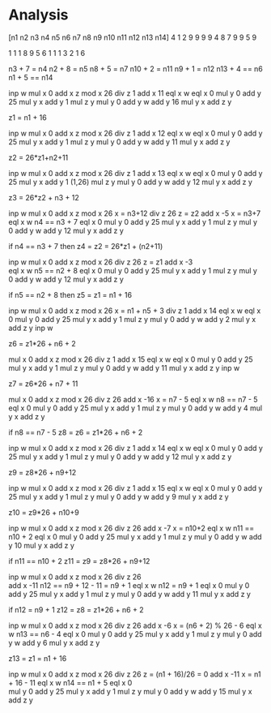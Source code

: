 #  Analysis

[n1 n2 n3 n4 n5 n6 n7 n8 n9 n10 n11 n12 n13 n14]
 4  1  2  9  9  9  9  4  8   7   9   9   5   9

 1  1  1  8  9  5  6  1  1   1   3   2  1    6 


   

n3 + 7 = n4
n2 + 8 = n5
n8 + 5 = n7
n10 + 2 = n11
n9 + 1 = n12
n13 + 4 == n6
n1 + 5 == n14

inp w
mul x 0
add x z
mod x 26
div z 1
add x 11
eql x w
eql x 0
mul y 0
add y 25
mul y x
add y 1
mul z y
mul y 0
add y w
add y 16
mul y x
add z y

z1 = n1 + 16

inp w
mul x 0
add x z
mod x 26
div z 1
add x 12
eql x w
eql x 0
mul y 0
add y 25
mul y x
add y 1
mul z y
mul y 0
add y w
add y 11
mul y x
add z y

z2 = 26*z1+n2+11

inp w
mul x 0
add x z
mod x 26
div z 1
add x 13
eql x w
eql x 0
mul y 0
add y 25
mul y x
add y 1 (1,26)
mul z y
mul y 0
add y w
add y 12
mul y x
add z y

z3 = 26*z2 + n3 + 12

inp w
mul x 0
add x z
mod x 26 x = n3+12
div z 26 z = z2
add x -5 x = n3+7
eql x w  n4 == n3 + 7
eql x 0
mul y 0
add y 25
mul y x
add y 1
mul z y
mul y 0
add y w
add y 12
mul y x
add z y

if n4 == n3 + 7 then
  z4 = z2
     = 26*z1 + (n2+11)

inp w
mul x 0
add x z
mod x 26
div z 26    z = z1
add x -3    
eql x w     n5 == n2 + 8
eql x 0
mul y 0
add y 25
mul y x
add y 1
mul z y
mul y 0
add y w
add y 12
mul y x
add z y

if n5 == n2 + 8 then
  z5 = z1
     = n1 + 16

inp w
mul x 0
add x z
mod x 26 x = n1 + n5 + 3
div z 1
add x 14
eql x w
eql x 0
mul y 0
add y 25
mul y x
add y 1
mul z y
mul y 0
add y w
add y 2
mul y x
add z y
inp w

z6 = z1*26 + n6 + 2

mul x 0
add x z
mod x 26
div z 1
add x 15
eql x w
eql x 0
mul y 0
add y 25
mul y x
add y 1
mul z y
mul y 0
add y w
add y 11
mul y x
add z y
inp w

z7 = z6*26 + n7 + 11

mul x 0
add x z
mod x 26
div z 26
add x -16 x = n7 - 5
eql x w  n8 == n7 - 5
eql x 0
mul y 0
add y 25
mul y x
add y 1
mul z y
mul y 0
add y w
add y 4
mul y x
add z y

if n8 == n7 - 5
  z8 = z6
     = z1*26 + n6 + 2

inp w
mul x 0
add x z
mod x 26
div z 1
add x 14
eql x w
eql x 0
mul y 0
add y 25
mul y x
add y 1
mul z y
mul y 0
add y w
add y 12
mul y x
add z y

z9 = z8*26 + n9+12

inp w
mul x 0
add x z
mod x 26
div z 1
add x 15
eql x w
eql x 0
mul y 0
add y 25
mul y x
add y 1
mul z y
mul y 0
add y w
add y 9
mul y x
add z y

z10 = z9*26 + n10+9

inp w
mul x 0
add x z
mod x 26 
div z 26
add x -7 x = n10+2
eql x w  n11 == n10 + 2
eql x 0
mul y 0
add y 25
mul y x
add y 1
mul z y
mul y 0
add y w
add y 10
mul y x
add z y

if n11 == n10 + 2
    z11 = z9
        = z8*26 + n9+12

inp w
mul x 0
add x z
mod x 26
div z 26    
add x -11 n12 == n9 + 12 - 11 = n9 + 1
eql x w   n12 = n9 + 1
eql x 0
mul y 0
add y 25
mul y x
add y 1
mul z y
mul y 0
add y w
add y 11
mul y x
add z y

if n12 = n9 + 1
  z12 = z8
      = z1*26 + n6 + 2

inp w
mul x 0
add x z
mod x 26
div z 26
add x -6 x = (n6 + 2) % 26 - 6
eql x w  n13 == n6 - 4
eql x 0
mul y 0
add y 25
mul y x
add y 1
mul z y
mul y 0
add y w
add y 6
mul y x
add z y

z13 = z1 = n1 + 16

inp w
mul x 0
add x z
mod x 26
div z 26 z = (n1 + 16)/26 = 0
add x -11 x = n1 + 16 - 11
eql x w  n14 == n1 + 5
eql x 0   
mul y 0
add y 25
mul y x
add y 1
mul z y
mul y 0
add y w
add y 15
mul y x
add z y

